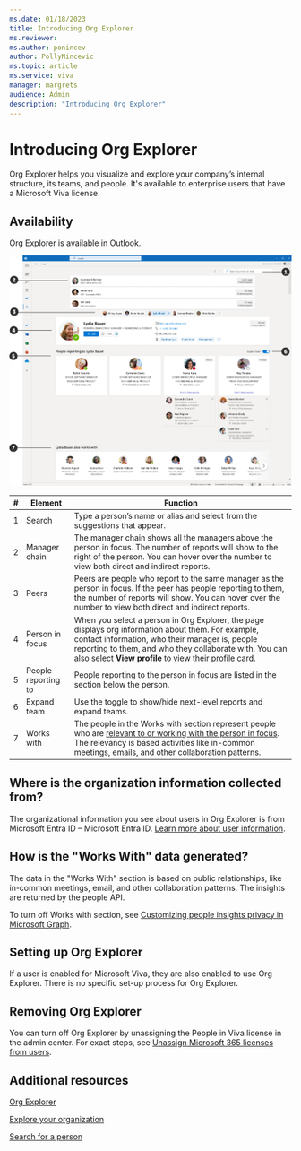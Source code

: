 ```yaml
---
ms.date: 01/18/2023
title: Introducing Org Explorer
ms.reviewer: 
ms.author: ponincev
author: PollyNincevic
ms.topic: article
ms.service: viva
manager: margrets
audience: Admin
description: "Introducing Org Explorer"
---
```

# Introducing Org Explorer
Org Explorer helps you visualize and explore your company’s internal structure, its teams, and people. It's available to enterprise users that have a Microsoft Viva license.

## Availability

Org Explorer is available in Outlook.

![Image of Org Explorer in Outlook for Windows desktop.](../media/org-explorer.jpg)

|#  |Element  |Function|
|----------|-----------|------------|
|1    |Search       |Type a person’s name or alias and select from the suggestions that appear.  |
|2|Manager chain   |The manager chain shows all the managers above the person in focus. The number of reports will show to the right of the person. You can hover over the number to view both direct and indirect reports.|
|3    |Peers       |Peers are people who report to the same manager as the person in focus. If the peer has people reporting to them, the number of reports will show. You can hover over the number to view both direct and indirect reports.  |
|4    |Person in focus    |When you select a person in Org Explorer, the page displays org information about them. For example, contact information, who their manager is, people reporting to them, and who they collaborate with. You can also select __View profile__ to view their [profile card](https://go.microsoft.com/fwlink/?linkid=2258586).   |
|5    |People reporting to       |People reporting to the person in focus are listed in the section below the person.       |
|6    |Expand team       |Use the toggle to show/hide next-level reports and expand teams.         |
|7|Works with|The people in the Works with section represent people who are [relevant to or working with the person in focus](/graph/people-insights-overview#including-a-person-as-relevant-or-working-with). The relevancy is based activities like in-common meetings, emails, and other collaboration patterns.|

## Where is the organization information collected from?

The organizational information you see about users in Org Explorer is from Microsoft Entra ID – Microsoft Entra ID. [Learn more about user information](/graph/api/resources/users?).

## How is the "Works With" data generated?

The data in the "Works With" section is based on public relationships, like in-common meetings, email, and other collaboration patterns. The insights are returned by the people API.

To turn off Works with section, see [Customizing people insights privacy in Microsoft Graph](/graph/insights-customize-people-insights-privacy).

## Setting up Org Explorer

If a user is enabled for Microsoft Viva, they are also enabled to use Org Explorer. There is no specific set-up process for Org Explorer.

## Removing Org Explorer

You can turn off Org Explorer by unassigning the People in Viva license in the admin center. For exact steps, see [Unassign Microsoft 365 licenses from users](/microsoft-365/admin/manage/remove-licenses-from-users).

## Additional resources

[Org Explorer](https://go.microsoft.com/fwlink/?linkid=2224220)

[Explore your organization](https://go.microsoft.com/fwlink/?linkid=2223751)

[Search for a person](https://go.microsoft.com/fwlink/?linkid=2224126)
